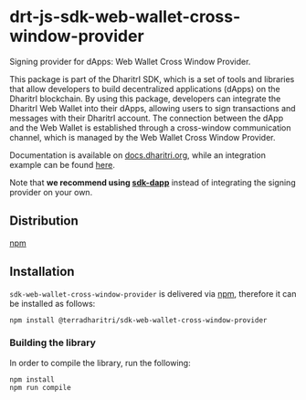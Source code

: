 # drt-js-sdk-web-wallet-cross-window-provider

Signing provider for dApps: Web Wallet Cross Window Provider. 

This package is part of the DharitrI SDK, which is a set of tools and libraries that allow developers to build decentralized applications (dApps) on the DharitrI blockchain.
By using this package, developers can integrate the DharitrI Web Wallet into their dApps, allowing users to sign transactions and messages with their DharitrI account.
The connection between the dApp and the Web Wallet is established through a cross-window communication channel, which is managed by the Web Wallet Cross Window Provider.

Documentation is available on [docs.dharitri.org](https://docs.dharitri.org/sdk-and-tools/sdk-js/sdk-js-signing-providers/#the-web-wallet-cross-window-provider), while an integration example can be found [here](https://github.com/TerraDharitri/drt-js-sdk-examples/tree/main/signing-providers).

Note that **we recommend using [sdk-dapp](https://github.com/TerraDharitri/drt-sdk-dapp)** instead of integrating the signing provider on your own.

## Distribution

[npm](https://www.npmjs.com/package/@terradharitri/sdk-web-wallet-cross-window-provider)

## Installation

`sdk-web-wallet-cross-window-provider` is delivered via [npm](https://www.npmjs.com/package/@terradharitri/sdk-web-wallet-cross-window-provider), therefore it can be installed as follows:

```
npm install @terradharitri/sdk-web-wallet-cross-window-provider
```

### Building the library

In order to compile the library, run the following:

```
npm install
npm run compile
```
